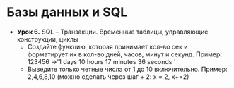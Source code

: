 # Базы данных и SQL

* **Урок 6.** SQL – Транзакции. Временные таблицы, управляющие конструкции, циклы
  * Создайте функцию, которая принимает кол-во сек и форматирует их в кол-во дней, часов, минут и секунд.
  Пример: 123456 ->'1 days 10 hours 17 minutes 36 seconds '
  * Выведите только четные числа от 1 до 10 включительно.
  Пример: 2,4,6,8,10 (можно сделать через шаг +  2: х = 2, х+=2)
